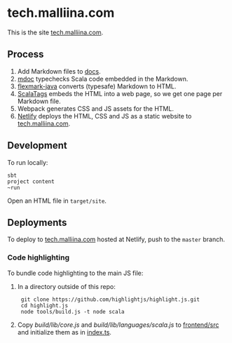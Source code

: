 # tech.malliina.com

This is the site [tech.malliina.com](https://tech.malliina.com).

## Process

1. Add Markdown files to [docs](docs).
1. [mdoc](mdoc) typechecks Scala code embedded in the Markdown.
1. [flexmark-java](https://github.com/vsch/flexmark-java) converts (typesafe) Markdown to HTML.
1. [ScalaTags](https://www.lihaoyi.com/scalatags/) embeds the HTML into a web page, so we get one page per Markdown file.
1. Webpack generates CSS and JS assets for the HTML.
1. [Netlify](https://www.netlify.com) deploys the HTML, CSS and JS as a static website to [tech.malliina.com](https://tech.malliina.com).

## Development

To run locally:

    sbt
    project content
    ~run

Open an HTML file in `target/site`.

## Deployments

To deploy to [tech.malliina.com](https://tech.malliina.com) hosted at Netlify, push to the `master` branch.

### Code highlighting

To bundle code highlighting to the main JS file:

1. In a directory outside of this repo:

        git clone https://github.com/highlightjs/highlight.js.git
        cd highlight.js
        node tools/build.js -t node scala
    
1. Copy *build/lib/core.js* and *build/lib/languages/scala.js* to [frontend/src](frontend/src) and initialize them as in
[index.ts](frontend/src/index.ts).
